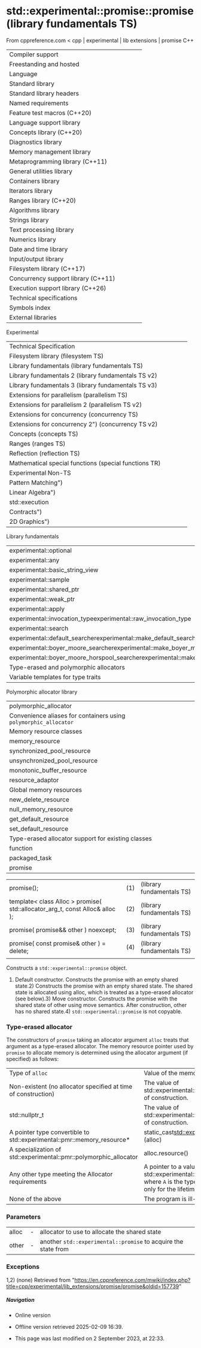 # std::experimental::promise<R>::promise (library fundamentals TS)

From cppreference.com
< cpp‎ | experimental‎ | lib extensions‎ | promise
C++

|  |  |  |  |  |
| --- | --- | --- | --- | --- |
| Compiler support | | | | |
| Freestanding and hosted | | | | |
| Language | | | | |
| Standard library | | | | |
| Standard library headers | | | | |
| Named requirements | | | | |
| Feature test macros (C++20) | | | | |
| Language support library | | | | |
| Concepts library (C++20) | | | | |
| Diagnostics library | | | | |
| Memory management library | | | | |
| Metaprogramming library (C++11) | | | | |
| General utilities library | | | | |
| Containers library | | | | |
| Iterators library | | | | |
| Ranges library (C++20) | | | | |
| Algorithms library | | | | |
| Strings library | | | | |
| Text processing library | | | | |
| Numerics library | | | | |
| Date and time library | | | | |
| Input/output library | | | | |
| Filesystem library (C++17) | | | | |
| Concurrency support library (C++11) | | | | |
| Execution support library (C++26) | | | | |
| Technical specifications | | | | |
| Symbols index | | | | |
| External libraries | | | | |

Experimental

|  |  |  |  |  |
| --- | --- | --- | --- | --- |
| Technical Specification | | | | |
| Filesystem library (filesystem TS) | | | | |
| Library fundamentals (library fundamentals TS) | | | | |
| Library fundamentals 2 (library fundamentals TS v2) | | | | |
| Library fundamentals 3 (library fundamentals TS v3) | | | | |
| Extensions for parallelism (parallelism TS) | | | | |
| Extensions for parallelism 2 (parallelism TS v2) | | | | |
| Extensions for concurrency (concurrency TS) | | | | |
| Extensions for concurrency 2") (concurrency TS v2) | | | | |
| Concepts (concepts TS) | | | | |
| Ranges (ranges TS) | | | | |
| Reflection (reflection TS) | | | | |
| Mathematical special functions (special functions TR) | | | | |
| Experimental Non-TS | | | | |
| Pattern Matching") | | | | |
| Linear Algebra") | | | | |
| std::execution | | | | |
| Contracts") | | | | |
| 2D Graphics") | | | | |

Library fundamentals

|  |  |  |  |  |
| --- | --- | --- | --- | --- |
| experimental::optional | | | | |
| experimental::any | | | | |
| experimental::basic_string_view | | | | |
| experimental::sample | | | | |
| experimental::shared_ptr | | | | |
| experimental::weak_ptr | | | | |
| experimental::apply | | | | |
| experimental::invocation_typeexperimental::raw_invocation_type | | | | |
| experimental::search | | | | |
| experimental::default_searcherexperimental::make_default_searcher | | | | |
| experimental::boyer_moore_searcherexperimental::make_boyer_moore_searcher | | | | |
| experimental::boyer_moore_horspool_searcherexperimental::make_boyer_moore_horspool_searcher | | | | |
| Type-erased and polymorphic allocators | | | | |
| Variable templates for type traits | | | | |

Polymorphic allocator library

|  |  |  |  |  |
| --- | --- | --- | --- | --- |
| polymorphic_allocator | | | | |
| Convenience aliases for containers using `polymorphic_allocator` | | | | |
| Memory resource classes | | | | |
| memory_resource | | | | |
| synchronized_pool_resource | | | | |
| unsynchronized_pool_resource | | | | |
| monotonic_buffer_resource | | | | |
| resource_adaptor | | | | |
| Global memory resources | | | | |
| new_delete_resource | | | | |
| null_memory_resource | | | | |
| get_default_resource | | | | |
| set_default_resource | | | | |
| Type-erased allocator support for existing classes | | | | |
| function | | | | |
| packaged_task | | | | |
| promise | | | | |

|  |  |  |
| --- | --- | --- |
| promise(); | (1) | (library fundamentals TS) |
| template< class Alloc >  promise( std::allocator_arg_t, const Alloc& alloc ); | (2) | (library fundamentals TS) |
| promise( promise&& other ) noexcept; | (3) | (library fundamentals TS) |
| promise( const promise& other ) = delete; | (4) | (library fundamentals TS) |
|  |  |  |

Constructs a `std::experimental::promise` object.

1) Default constructor. Constructs the promise with an empty shared state.2) Constructs the promise with an empty shared state. The shared state is allocated using alloc, which is treated as a type-erased allocator (see below).3) Move constructor. Constructs the promise with the shared state of other using move semantics. After construction, other has no shared state.4) `std::experimental::promise` is not copyable.

### Type-erased allocator

The constructors of `promise` taking an allocator argument `alloc` treats that argument as a type-erased allocator. The memory resource pointer used by `promise` to allocate memory is determined using the allocator argument (if specified) as follows:

|  |  |
| --- | --- |
| Type of `alloc` | Value of the memory resource pointer |
| Non-existent (no allocator specified at time of construction) | The value of std::experimental::pmr::get_default_resource() at time of construction. |
| std::nullptr_t | The value of std::experimental::pmr::get_default_resource() at time of construction. |
| A pointer type convertible to std::experimental::pmr::memory_resource\* | static_cast<std::experimental::pmr::memory_resource\*>(alloc) |
| A specialization of std::experimental::pmr::polymorphic_allocator | alloc.resource() |
| Any other type meeting the Allocator requirements | A pointer to a value of type std::experimental::pmr::resource_adaptor<A>(alloc), where `A` is the type of `alloc`. The pointer remains valid only for the lifetime of the `promise` object. |
| None of the above | The program is ill-formed. |

### Parameters

|  |  |  |
| --- | --- | --- |
| alloc | - | allocator to use to allocate the shared state |
| other | - | another `std::experimental::promise` to acquire the state from |

### Exceptions

1,2) (none)
Retrieved from "<https://en.cppreference.com/mwiki/index.php?title=cpp/experimental/lib_extensions/promise/promise&oldid=157739>"

##### Navigation

- Online version
- Offline version retrieved 2025-02-09 16:39.

- This page was last modified on 2 September 2023, at 22:33.